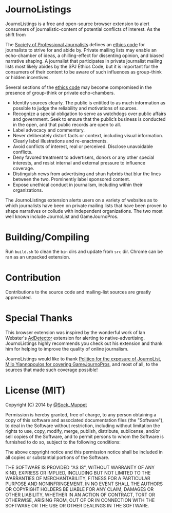 # JournoListings

JournoListings is a free and open-source browser extension to alert consumers of journalistic-content of potential conflicts of interest.  As the shift from

The [Society of Professional Journalists](https://www.spj.org/) defines an [ethics code](https://www.spj.org/ethicscode.asp) for journalists to strive for and abide by.  Private mailing lists may enable an echo-chamber of ideas, a chilling-effect for dissenting opinion, and biased narrative shaping.  A journalist that participates in private journalist mailing lists most likely abides by the SPJ Ethics Code, but it is important for the consumers of their content to be aware of such influences as group-think or hidden incentives.

Several sections of the [ethics code](https://www.spj.org/ethicscode.asp) may become compromised in the presence of group-think or private echo-chambers.

* Identify sources clearly. The public is entitled to as much information as possible to judge the reliability and motivations of sources.
* Recognize a special obligation to serve as watchdogs over public affairs and government. Seek to ensure that the public’s business is conducted in the open, and that public records are open to all.
* Label advocacy and commentary.
* Never deliberately distort facts or context, including visual information. Clearly label illustrations and re-enactments.
* Avoid conflicts of interest, real or perceived. Disclose unavoidable conflicts.
* Deny favored treatment to advertisers, donors or any other special interests, and resist internal and external pressure to influence coverage.
* Distinguish news from advertising and shun hybrids that blur the lines between the two. Prominently label sponsored content.
* Expose unethical conduct in journalism, including within their organizations.

The JournoListings extension alerts users on a variety of websites as to which journalists have been on private mailing lists that have been proven to shape narratives or collude with independent organizations.  The two most well known include JournoList and GameJournoPros.

# Building/Compiling

Run `build.sh` to clean the `bin` dirs and update from `src` dir.  Chrome can be ran as an unpacked extension.

# Contribution

Contributions to the source code and mailing-list sources are greatly appreciated.

# Special Thanks

This browser extension was inspired by the wonderful work of Ian Webster's [AdDetector](http://ianww.com/ad-detector) extension for alerting to native-advertising.  JournoListings highly recommends you check out his extension and thank him for helping to improve the quality of online journalism.

JournoListings would like to thank [Politico for the exposure of JournoList](http://www.politico.com/news/stories/0309/20086.html), [Milo Yiannopoulos for covering GameJournoPros](http://www.breitbart.com/Breitbart-London/2014/09/17/Exposed-the-secret-mailing-list-of-the-gaming-journalism-elite), and most of all, to the sources that made such coverage possible!

# License (MIT)

Copyright (C) 2014 by [@Sock_Muppet](https://twitter.com/Sock_Muppet)

Permission is hereby granted, free of charge, to any person obtaining a copy of this software and associated documentation files (the "Software"), to deal in the Software without restriction, including without limitation the rights to use, copy, modify, merge, publish, distribute, sublicense, and/or sell copies of the Software, and to permit persons to whom the Software is furnished to do so, subject to the following conditions:

The above copyright notice and this permission notice shall be included in all copies or substantial portions of the Software.

THE SOFTWARE IS PROVIDED "AS IS", WITHOUT WARRANTY OF ANY KIND, EXPRESS OR IMPLIED, INCLUDING BUT NOT LIMITED TO THE WARRANTIES OF MERCHANTABILITY, FITNESS FOR A PARTICULAR PURPOSE AND NONINFRINGEMENT. IN NO EVENT SHALL THE AUTHORS OR COPYRIGHT HOLDERS BE LIABLE FOR ANY CLAIM, DAMAGES OR OTHER LIABILITY, WHETHER IN AN ACTION OF CONTRACT, TORT OR OTHERWISE, ARISING FROM, OUT OF OR IN CONNECTION WITH THE SOFTWARE OR THE USE OR OTHER DEALINGS IN THE SOFTWARE.
